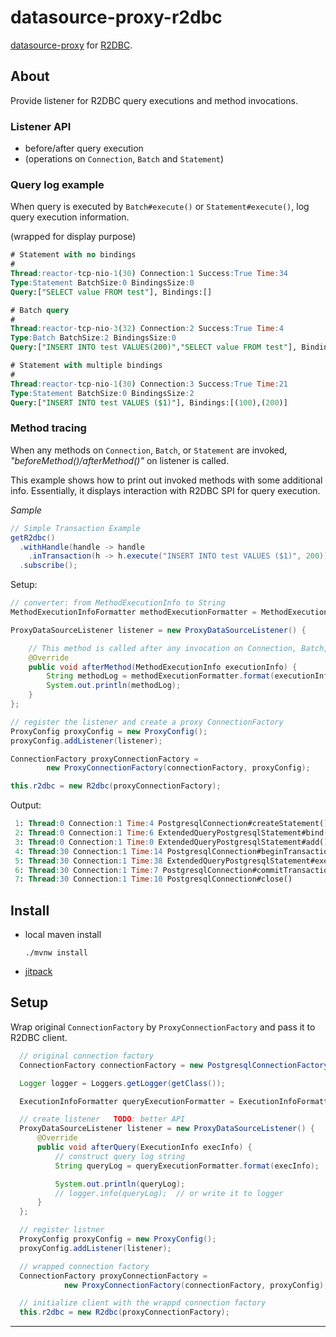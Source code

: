 # datasource-proxy-r2dbc

[datasource-proxy][datasource-proxy] for [R2DBC][r2dbc-spi].

## About

Provide listener for R2DBC query executions and method invocations.

### Listener API

- before/after query execution
- (operations on `Connection`, `Batch` and `Statement`) 

### Query log example

When query is executed by `Batch#execute()` or `Statement#execute()`, log query execution
information.

(wrapped for display purpose)
```sql
# Statement with no bindings
# 
Thread:reactor-tcp-nio-1(30) Connection:1 Success:True Time:34
Type:Statement BatchSize:0 BindingsSize:0 
Query:["SELECT value FROM test"], Bindings:[]

# Batch query
#
Thread:reactor-tcp-nio-3(32) Connection:2 Success:True Time:4
Type:Batch BatchSize:2 BindingsSize:0
Query:["INSERT INTO test VALUES(200)","SELECT value FROM test"], Bindings:[]

# Statement with multiple bindings
#
Thread:reactor-tcp-nio-1(30) Connection:3 Success:True Time:21
Type:Statement BatchSize:0 BindingsSize:2
Query:["INSERT INTO test VALUES ($1)"], Bindings:[(100),(200)]
```

### Method tracing

When any methods on `Connection`, `Batch`, or `Statement` are invoked,
_"beforeMethod()/afterMethod()"_ on listener is called.

This example shows how to print out invoked methods with some additional info.
Essentially, it displays interaction with R2DBC SPI for query execution.


*Sample*

```java
// Simple Transaction Example
getR2dbc()
  .withHandle(handle -> handle
    .inTransaction(h -> h.execute("INSERT INTO test VALUES ($1)", 200)))
  .subscribe();
```

Setup:
```java
// converter: from MethodExecutionInfo to String
MethodExecutionInfoFormatter methodExecutionFormatter = MethodExecutionInfoFormatter.withDefault();

ProxyDataSourceListener listener = new ProxyDataSourceListener() {

    // This method is called after any invocation on Connection, Batch, and Statement
    @Override
    public void afterMethod(MethodExecutionInfo executionInfo) {
        String methodLog = methodExecutionFormatter.format(executionInfo);
        System.out.println(methodLog);
    }
};

// register the listener and create a proxy ConnectionFactory
ProxyConfig proxyConfig = new ProxyConfig();
proxyConfig.addListener(listener);

ConnectionFactory proxyConnectionFactory =
        new ProxyConnectionFactory(connectionFactory, proxyConfig);

this.r2dbc = new R2dbc(proxyConnectionFactory);
```

Output:
```sql
 1: Thread:0 Connection:1 Time:4 PostgresqlConnection#createStatement()
 2: Thread:0 Connection:1 Time:6 ExtendedQueryPostgresqlStatement#bind()
 3: Thread:0 Connection:1 Time:0 ExtendedQueryPostgresqlStatement#add()
 4: Thread:30 Connection:1 Time:14 PostgresqlConnection#beginTransaction()
 5: Thread:30 Connection:1 Time:38 ExtendedQueryPostgresqlStatement#execute()
 6: Thread:30 Connection:1 Time:7 PostgresqlConnection#commitTransaction()
 7: Thread:30 Connection:1 Time:10 PostgresqlConnection#close()
```


## Install

- local maven install
  ```shell
  ./mvnw install
  ```

- [jitpack][jitpack]


## Setup

Wrap original `ConnectionFactory` by `ProxyConnectionFactory` and pass it to R2DBC client.

```java
  // original connection factory
  ConnectionFactory connectionFactory = new PostgresqlConnectionFactory(this.configuration);

  Logger logger = Loggers.getLogger(getClass());

  ExecutionInfoFormatter queryExecutionFormatter = ExecutionInfoFormatter.showAll();

  // create listener   TODO: better API
  ProxyDataSourceListener listener = new ProxyDataSourceListener() {
      @Override
      public void afterQuery(ExecutionInfo execInfo) {
          // construct query log string
          String queryLog = queryExecutionFormatter.format(execInfo);

          System.out.println(queryLog);
          // logger.info(queryLog);  // or write it to logger
      }
  };

  // register listner
  ProxyConfig proxyConfig = new ProxyConfig();
  proxyConfig.addListener(listener);

  // wrapped connection factory
  ConnectionFactory proxyConnectionFactory =
            new ProxyConnectionFactory(connectionFactory, proxyConfig);

  // initialize client with the wrappd connection factory
  this.r2dbc = new R2dbc(proxyConnectionFactory);
```

----

[datasource-proxy]: https://github.com/ttddyy/datasource-proxy
[jitpack]: https://jitpack.io/#ttddyy/datasource-proxy-r2dbc/
[r2dbc-spi]: https://github.com/r2dbc/r2dbc-spi 

